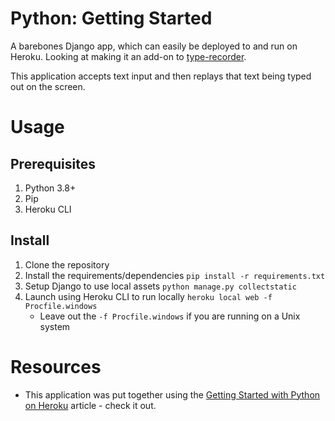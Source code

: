 # Python: Getting Started

A barebones Django app, which can easily be deployed to and run on Heroku. Looking at making it an add-on to [type-recorder](https://www.type-recorder.com/).

This application accepts text input and then replays that text being typed out on the screen.

# Usage

## Prerequisites

1. Python 3.8+
2. Pip
3. Heroku CLI

## Install
1. Clone the repository
2. Install the requirements/dependencies
	`pip install -r requirements.txt`
3. Setup Django to use local assets
	`python manage.py collectstatic`
4. Launch using Heroku CLI to run locally
	`heroku local web -f Procfile.windows`
	- Leave out the `-f Procfile.windows` if you are running on a Unix system

# Resources

- This application was put together using the [Getting Started with Python on Heroku](https://devcenter.heroku.com/articles/getting-started-with-python) article - check it out.


